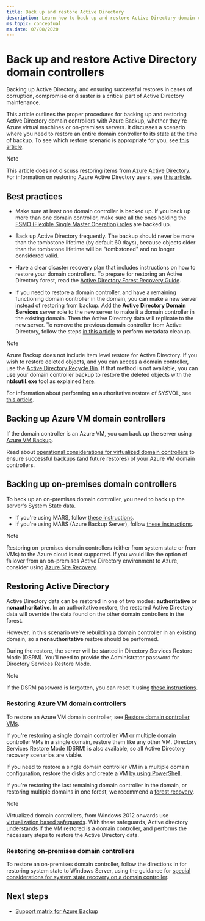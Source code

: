```yaml
---
title: Back up and restore Active Directory 
description: Learn how to back up and restore Active Directory domain controllers.
ms.topic: conceptual
ms.date: 07/08/2020
---
```


# Back up and restore Active Directory domain controllers

Backing up Active Directory, and ensuring successful restores in cases of corruption, compromise or disaster is a critical part of Active Directory maintenance.

This article outlines the proper procedures for backing up and restoring Active Directory domain controllers with Azure Backup, whether they're Azure virtual machines or on-premises servers. It discusses a scenario where you need to restore an entire domain controller to its state at the time of backup. To see which restore scenario is appropriate for you, see [this article](/windows-server/identity/ad-ds/manage/ad-forest-recovery-determine-how-to-recover).  

>[!NOTE]
> This article does not discuss restoring items from [Azure Active Directory](../active-directory/fundamentals/active-directory-whatis.md). For information on restoring Azure Active Directory users, see [this article](../active-directory/fundamentals/active-directory-users-restore.md).

## Best practices

- Make sure at least one domain controller is backed up. If you back up more than one domain controller, make sure all the ones holding the [FSMO (Flexible Single Master Operation) roles](/windows-server/identity/ad-ds/plan/planning-operations-master-role-placement) are backed up.

- Back up Active Directory frequently. The backup should never be more than the tombstone lifetime (by default 60 days), because objects older than the tombstone lifetime will be "tombstoned" and no longer considered valid.

- Have a clear disaster recovery plan that includes instructions on how to restore your domain controllers. To prepare for restoring an Active Directory forest, read the [Active Directory Forest Recovery Guide](/windows-server/identity/ad-ds/manage/ad-forest-recovery-guide).

- If you need to restore a domain controller, and have a remaining functioning domain controller in the domain, you can make a new server instead of restoring from backup. Add the **Active Directory Domain Services** server role to the new server to make it a domain controller in the existing domain. Then the Active Directory data will replicate to the new server. To remove the previous domain controller from Active Directory, follow the steps [in this article](/windows-server/identity/ad-ds/deploy/ad-ds-metadata-cleanup) to perform metadata cleanup.

>[!NOTE]
>Azure Backup does not include item level restore for Active Directory. If you wish to restore deleted objects, and you can access a domain controller, use the [Active Directory Recycle Bin](/windows-server/identity/ad-ds/get-started/adac/introduction-to-active-directory-administrative-center-enhancements--level-100-#ad_recycle_bin_mgmt). If that method is not available, you can use your domain controller backup to restore the deleted objects with the **ntdsutil.exe** tool as explained [here](https://support.microsoft.com/help/840001/how-to-restore-deleted-user-accounts-and-their-group-memberships-in-ac).
>
>For information about performing an authoritative restore of SYSVOL, see [this article](/windows-server/identity/ad-ds/manage/ad-forest-recovery-authoritative-recovery-sysvol).

## Backing up Azure VM domain controllers

If the domain controller is an Azure VM, you can back up the server using [Azure VM Backup](backup-azure-vms-introduction.md).

Read about [operational considerations for virtualized domain controllers](/windows-server/identity/ad-ds/get-started/virtual-dc/virtualized-domain-controllers-hyper-v#operational-considerations-for-virtualized-domain-controllers) to ensure successful backups (and future restores) of your Azure VM domain controllers.

## Backing up on-premises domain controllers

To back up an on-premises domain controller, you need to back up the server's System State data.

- If you're using MARS, follow [these instructions](backup-azure-system-state.md).
- If you're using MABS (Azure Backup Server), follow [these instructions](backup-mabs-system-state-and-bmr.md).

>[!NOTE]
> Restoring on-premises domain controllers (either from system state or from VMs) to the Azure cloud is not supported. If you would like the option of failover from an on-premises Active Directory environment to Azure, consider using [Azure Site Recovery](../site-recovery/site-recovery-active-directory.md).

## Restoring Active Directory

Active Directory data can be restored in one of two modes: **authoritative** or **nonauthoritative**. In an authoritative restore, the restored Active Directory data will override the data found on the other domain controllers in the forest.

However, in this scenario we're rebuilding a domain controller in an existing domain, so a **nonauthoritative** restore should be performed.

During the restore, the server will be started in Directory Services Restore Mode (DSRM). You'll need to provide the Administrator password for Directory Services Restore Mode.

>[!NOTE]
>If the DSRM password is forgotten, you can reset it using [these instructions](/previous-versions/windows/it-pro/windows-server-2012-r2-and-2012/cc754363(v=ws.11)).

### Restoring Azure VM domain controllers

To restore an Azure VM domain controller, see [Restore domain controller VMs](backup-azure-arm-restore-vms.md#restore-domain-controller-vms).

If you're restoring a single domain controller VM or multiple domain controller VMs in a single domain, restore them like any other VM. Directory Services Restore Mode (DSRM) is also available, so all Active Directory recovery scenarios are viable.

If you need to restore a single domain controller VM in a multiple domain configuration, restore the disks and create a VM [by using PowerShell](backup-azure-vms-automation.md#restore-the-disks).

If you're restoring the last remaining domain controller in the domain, or restoring multiple domains in one forest, we recommend a [forest recovery](/windows-server/identity/ad-ds/manage/ad-forest-recovery-single-domain-in-multidomain-recovery).

>[!NOTE]
> Virtualized domain controllers, from Windows 2012 onwards use [virtualization based safeguards](/windows-server/identity/ad-ds/introduction-to-active-directory-domain-services-ad-ds-virtualization-level-100#virtualization-based-safeguards). With these safeguards, Active directory understands if the VM restored is a domain controller, and performs the necessary steps to restore the Active Directory data.

### Restoring on-premises domain controllers

To restore an on-premises domain controller, follow the directions in for restoring system state to Windows Server, using the guidance for [special considerations for system state recovery on a domain controller](backup-azure-restore-system-state.md#special-considerations-for-system-state-recovery-on-a-domain-controller).

## Next steps

- [Support matrix for Azure Backup](backup-support-matrix.md)